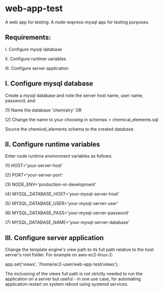 # web-app-test
A web app for testing.
A node-express-mysql app for testing purposes.

## Requirements:
I. Configure mysql database

II. Configure runtime variables

III. Configure server application

## I. Configure mysql database
Create a mysql database and note the server host name, user name, password,
and:

(1) Name the database 'chemistry' OR

(2) Change the name to your choosing in schemas > chemical_elements.sql 

Source the chemicel_elements schema to the created database.

## II. Configure runtime variables
Enter node runtime environment variables as follows:

(1) HOST='your-server-host'

(2) PORT='your-server-port'

(3) NODE_ENV='production-or-development'

(4) MYSQL_DATABASE_HOST='your-mysql-server-host'

(5) MYSQL_DATABASE_USER='your-mysql-server-user'

(6) MYSQL_DATABASE_PASS='your-mysql-server-password'

(7) MYSQL_DATABASE_NAME='your-mysql-server-database'

## III. Configure server application
Change the template engine's view path to its full path relative to the host
server's root folder. For example on aws-ec2-linux-2:

app.set('views', '/home/ec2-user/web-app-test/views');

The inclusiong of the views full path is not strictly needed to run the
application on a server but useful - in one use case, for automating
application restart on system reboot using systemd services.